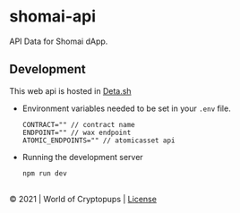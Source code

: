 # shomai-api

API Data for Shomai dApp.

## Development

This web api is hosted in [Deta.sh](https://deta.sh)

- Environment variables needed to be set in your `.env` file.

  ```
  CONTRACT="" // contract name
  ENDPOINT="" // wax endpoint
  ATOMIC_ENDPOINTS="" // atomicasset api
  ```

- Running the development server
  ```sh
  npm run dev
  ```

##

&copy; 2021 | World of Cryptopups | [License](./LICENSE)
